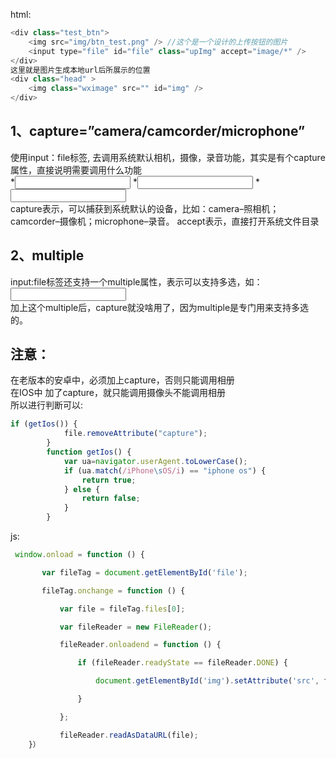 html:  
```js
<div class="test_btn">
    <img src="img/btn_test.png" /> //这个是一个设计的上传按钮的图片
    <input type="file" id="file" class="upImg" accept="image/*" />
</div>
这里就是图片生成本地url后所展示的位置
<div class="head" >
    <img class="wximage" src="" id="img" />
</div>
```
## 1、capture=”camera/camcorder/microphone”  
使用input：file标签, 去调用系统默认相机，摄像，录音功能，其实是有个capture属性，直接说明需要调用什么功能  
 *<input type=”file” accept=”image/*” capture=”camera”>
 *<input type=”file” accept=”video/*” capture=”camcorder”>
 *<input type=”file” accept=”audio/*” capture=”microphone”>  
capture表示，可以捕获到系统默认的设备，比如：camera–照相机；camcorder–摄像机；microphone–录音。 
accept表示，直接打开系统文件目录
## 2、multiple
input:file标签还支持一个multiple属性，表示可以支持多选，如：  
<input type=”file” accept=”image/*” multiple>  
加上这个multiple后，capture就没啥用了，因为multiple是专门用来支持多选的。  
## 注意：
在老版本的安卓中，必须加上capture，否则只能调用相册   
在IOS中 加了capture，就只能调用摄像头不能调用相册  
所以进行判断可以:  
```js
if (getIos()) {
            file.removeAttribute("capture");
        }
        function getIos() {
            var ua=navigator.userAgent.toLowerCase();
            if (ua.match(/iPhone\sOS/i) == "iphone os") {
                return true;
            } else {
                return false;
            }
        }
```
js:  
```js
 window.onload = function () {

       var fileTag = document.getElementById('file');

       fileTag.onchange = function () {

           var file = fileTag.files[0];

           var fileReader = new FileReader();

           fileReader.onloadend = function () {

               if (fileReader.readyState == fileReader.DONE) {

                   document.getElementById('img').setAttribute('src', fileReader.result);

               }

           };

           fileReader.readAsDataURL(file);
    }）
```
 

